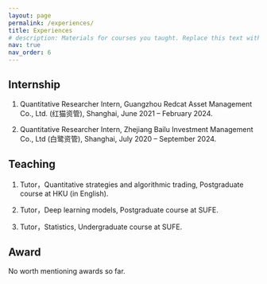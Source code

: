 ```yaml
---
layout: page
permalink: /experiences/
title: Experiences
# description: Materials for courses you taught. Replace this text with your description.
nav: true
nav_order: 6
---
```


## Internship

1) Quantitative Researcher Intern, Guangzhou Redcat Asset Management Co., Ltd. (红猫资管), Shanghai, June 2021 – February 2024.

2) Quantitative Researcher Intern, Zhejiang Bailu Investment Management Co., Ltd (白鹭资管), Shanghai, July 2020 – September 2024.


## Teaching 

1) Tutor，Quantitative strategies and algorithmic trading, Postgraduate course at HKU (in English).

2) Tutor，Deep learning models, Postgraduate course at SUFE.

3) Tutor，Statistics, Undergraduate course at SUFE.

## Award

No worth mentioning awards so far.

